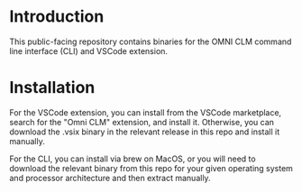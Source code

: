 # Introduction

This public-facing repository contains binaries for the OMNI CLM command line interface (CLI) and VSCode extension.

# Installation

For the VSCode extension, you can install from the VSCode marketplace, search for the "Omni CLM" extension, and install it. Otherwise, you can download the .vsix binary in the relevant release in this repo and install it manually.

For the CLI, you can install via brew on MacOS, or you will need to download the relevant binary from this repo for your given operating system and processor architecture and then extract manually.
